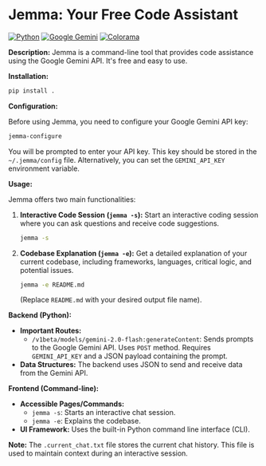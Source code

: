 # Jemma: Your Free Code Assistant

[![Python](https://img.shields.io/badge/python-3.6%2B-blue.svg)](https://www.python.org/)
[![Google Gemini](https://img.shields.io/badge/Google%20Gemini-API-brightgreen)](https://cloud.google.com/vertex-ai/docs/generative-ai/models/gemini)
[![Colorama](https://img.shields.io/badge/colorama-terminal%20colors-brightgreen)](https://pypi.org/project/colorama/)


**Description:** Jemma is a command-line tool that provides code assistance using the Google Gemini API.  It's free and easy to use.

**Installation:**

```bash
pip install .
```

**Configuration:**

Before using Jemma, you need to configure your Google Gemini API key:

```bash
jemma-configure 
```

You will be prompted to enter your API key.  This key should be stored in the  `~/.jemma/config` file. Alternatively, you can set the `GEMINI_API_KEY` environment variable.

**Usage:**

Jemma offers two main functionalities:

1. **Interactive Code Session (`jemma -s`):** Start an interactive coding session where you can ask questions and receive code suggestions.

   ```bash
   jemma -s
   ```

2. **Codebase Explanation (`jemma -e`):**  Get a detailed explanation of your current codebase, including frameworks, languages, critical logic, and potential issues.

   ```bash
   jemma -e README.md
   ```

   (Replace `README.md` with your desired output file name).


**Backend (Python):**

*   **Important Routes:**
    *   `/v1beta/models/gemini-2.0-flash:generateContent`:  Sends prompts to the Google Gemini API. Uses `POST` method.  Requires `GEMINI_API_KEY` and a JSON payload containing the prompt.
*   **Data Structures:** The backend uses JSON to send and receive data from the Gemini API.


**Frontend (Command-line):**

*   **Accessible Pages/Commands:**
    *   `jemma -s`: Starts an interactive chat session.
    *   `jemma -e`: Explains the codebase.
*   **UI Framework:**  Uses the built-in Python command line interface (CLI).
    

**Note:** The `.current_chat.txt` file stores the current chat history.  This file is used to maintain context during an interactive session.


